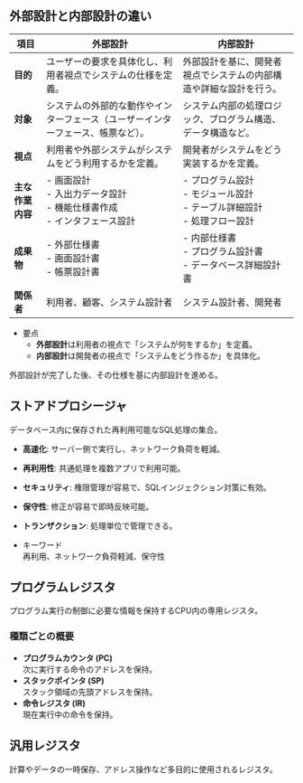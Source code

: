 

## 外部設計と内部設計の違い

| **項目**          | **外部設計**                                                              | **内部設計**                                                             |
|-------------------|---------------------------------------------------------------------------|-------------------------------------------------------------------------|
| **目的**          | ユーザーの要求を具体化し、利用者視点でシステムの仕様を定義。               | 外部設計を基に、開発者視点でシステムの内部構造や詳細な設計を行う。        |
| **対象**          | システムの外部的な動作やインターフェース（ユーザーインターフェース、帳票など）。 | システム内部の処理ロジック、プログラム構造、データ構造など。             |
| **視点**          | 利用者や外部システムがシステムをどう利用するかを定義。                     | 開発者がシステムをどう実装するかを定義。                                 |
| **主な作業内容**  | - 画面設計<br>- 入出力データ設計<br>- 機能仕様書作成<br>- インタフェース設計 | - プログラム設計<br>- モジュール設計<br>- テーブル詳細設計<br>- 処理フロー設計 |
| **成果物**        | - 外部仕様書<br>- 画面設計書<br>- 帳票設計書                             | - 内部仕様書<br>- プログラム設計書<br>- データベース詳細設計書           |
| **関係者**        | 利用者、顧客、システム設計者                                              | システム設計者、開発者                                                   |

- 要点
    - **外部設計**は利用者の視点で「システムが何をするか」を定義。  
    - **内部設計**は開発者の視点で「システムをどう作るか」を具体化。

外部設計が完了した後、その仕様を基に内部設計を進める。


## ストアドプロシージャ 
データベース内に保存された再利用可能なSQL処理の集合。

- **高速化**: サーバー側で実行し、ネットワーク負荷を軽減。  
- **再利用性**: 共通処理を複数アプリで利用可能。  
- **セキュリティ**: 権限管理が容易で、SQLインジェクション対策に有効。  
- **保守性**: 修正が容易で即時反映可能。  
- **トランザクション**: 処理単位で管理できる。

- キーワード  
再利用、ネットワーク負荷軽減、保守性


## プログラムレジスタ  
プログラム実行の制御に必要な情報を保持するCPU内の専用レジスタ。

### 種類ごとの概要  
- **プログラムカウンタ (PC)**  
  次に実行する命令のアドレスを保持。  
- **スタックポインタ (SP)**  
  スタック領域の先頭アドレスを保持。  
- **命令レジスタ (IR)**  
  現在実行中の命令を保持。


## 汎用レジスタ
計算やデータの一時保存、アドレス操作など多目的に使用されるレジスタ。


